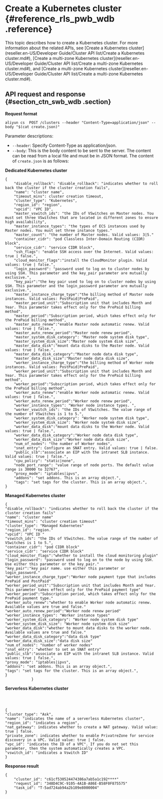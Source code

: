# Create a Kubernetes cluster {#reference_rls_pwb_wdb .reference}

This topic describes how to create a Kubernetes cluster. For more information about the related APIs, see [Create a Kubernetes cluster](reseller.en-US/Developer Guide/Cluster API list/Create a Kubernetes cluster.md#), [Create a multi-zone Kubernetes cluster](reseller.en-US/Developer Guide/Cluster API list/Create a multi-zone Kubernetes cluster.md#), and [Create a multi-zone Kubernetes cluster](reseller.en-US/Developer Guide/Cluster API list/Create a multi-zone Kubernetes cluster.md#).

## API request and response {#section_ctn_swb_wdb .section}

**Request format**

``` {#codeblock_ylm_snm_f5i}
aliyun cs  POST /clusters --header "Content-Type=application/json" --body "$(cat create.json)"
```

Parameter descriptions:

-   `--header`: Specify Content-Type as application/json.
-   `--body`: This is the body content to be sent to the server. The content can be read from a local file and must be in JSON format. The content of `create.json` is as follows:

**Dedicated Kubernetes cluster** 

``` {#codeblock_6aa_is1_98h}
{
    "disable_rollback": "disable_rollback": "indicates whether to roll back the cluster if the cluster creation fails",
    "name": "cluster name",
    "timeout_mins": cluster creation timeout,
    "cluster_type": "Kubernetes",
    "region_id": "region",
    "vpcid": "VPC ID",
    "master_vswitch_ids": "the IDs of VSwitches on Master nodes. You must set three VSwitches that are located in different zones to ensure high availability",
    "master_instance_types": "the types of ECS instances used by Master nodes. You must set three instance types."
    "master_count": "the number of Master nodes. Valid values: 3|5."
    "container_cidr": "pod Classless Inter-Domain Routing (CIDR) block",
    "service_cidr": "service CIDR block",
    "ssh_flags": "enable SSH access over the Internet. Valid values: true | false.",
    "cloud_monitor_flags":"install the CloudMonitor plugin. Valid values: true | false.",
    "login_password": "password used to log on to cluster nodes by using SSH. This parameter and the key_pair parameter are mutually exclusive.",
    "key_pair":"the key pair used to log on to cluster nodes by using SSH. This parameter and the login_password parameter are mutually exclusive.",
    "master_instance_charge_type":"the billing method of Master node instances. Valid values: PostPaid|PrePaid",
    "master_period_unit":"Subscription unit that includes Month and Year. This parameter takes effect only for the PrePaid billing method",
    "master_period":"Subscription period, which takes effect only for the PrePaid billing method",
    "master_auto_renew":"enable Master node automatic renew. Valid values: true | false.",
    "master_auto_renew_period":"Master node renew period",
    "master_system_disk_category": "Master node system disk type",
    "master_system_disk_size":"Master node system disk size",
    "master_data_disk":"mount data disks to the Master node. Valid values: true | false.",
    "master_data_disk_category":"Master node data disk type",
    "master_data_disk_size":"Master node data disk size",
    "worker_instance_charge_type":"the billing method of Worker node instances. Valid values: PostPaid|PrePaid",
    "worker_period_unit":"Subscription unit that includes Month and Year. This parameter takes effect only for the PrePaid billing method",
    "worker_period":"Subscription period, which takes effect only for the PrePaid billing method",
    "worker_auto_renew":"enable Worker node automatic renew. Valid values: true | false.",
    "worker_auto_renew_period":"Worker node renew period",
    "worker_instance_types": "Worker node instance types. ",
    "worker_vswitch_ids": "the IDs of VSwitches. The value range of the number of VSwitches is 1 to 5.",
    "worker_system_disk_category": "Worker node system disk type",
    "worker_system_disk_size": "Worker node system disk size",
    "worker_data_disk":"mount data disks to the Worker node. Valid values: true | false.",
    "worker_data_disk_category":"Worker node data disk type",
    "worker_data_disk_size":"Worker node data disk size",
    "num_of_nodes": "the number of Worker nodes",
    "snat_entry": Configure an SNAT entry. Valid values: true | false.
    "public_slb":"associate an EIP with the intranet SLB instance. Valid values: true | false.",
    "cpu_policy": "static|none",
    "node_port_range": "value range of node ports. The default value range is 30000 to 32767",
    "proxy_mode": "iptables|ipvs",
    "addons": "set addons. This is an array object.", 
    "tags": "set tags for the cluster. This is an array object.",
}
```

**Managed Kubernetes cluster** 

``` {#codeblock_pib_r59_w3p}
{
"disable_rollback": "indicates whether to roll back the cluster if the cluster creation fails"
"name": "cluster name"
"timeout_mins": "cluster creation timeout"
"cluster_type": "Managed Kubernetes"
"region_id": "region."
"vpcid": "VPC ID "    
"vswitch_ids": "the IDs of VSwitches. The value range of the number of VSwitches is 1 to 5.",
"container_cidr": "pod CIDR block"
"service_cidr": "service CIDR block"
"cloud_monitor_flags":"whether to install the cloud monitoring plugin"
"login_password": "password used to log on to the node by using SSH. Use either this parameter or the key_pair."
"key_pair":"key pair name. use either this parameter or login_password."
"worker_instance_charge_type":"Worker node payment type that includes PrePaid and PostPaid"
"worker_period_unit":"Subscription unit that includes Month and Year. This parameter takes effect only for the PrePaid payment type"
"worker_period":"Subscription period, which takes effect only for the PrePaid payment type."
"worker_auto_renew":"whether to enable Worker node automatic renew. Available values are true and false."
"worker_auto_renew_period":"Worker node renew period"
"worker_instance_types": "Worker instance types"
"worker_system_disk_category": "Worker node system disk type"
"worker_system_disk_size": "Worker node system disk size"
"worker_data_disk":"whether to mount data disks to the worker node. Available values are true and false."
"worker_data_disk_category":"data disk type"
"worker_data_disk_size":"data disk size"
"num_of_nodes": "number of worker nodes"
"snat_entry": "whether to set an SNAT entry"
"public_slb":"associate an EIP with the intranet SLB instance. Valid values: true | false.",
"proxy_mode": "iptables|ipvs",
"addons": "set addons. This is an array object.", 
"tags": "set tags for the cluster. This is an array object.",
}
            }
```

**Serverless Kubernetes cluster**

``` {#codeblock_u5p_7ez_1h8}



{
"cluster_type": "Ask", 
"name": "indicates the name of a serverless Kubernetes cluster",
"region_id": "indicates a region",
"nat_gateway": indicates whether to create a NAT gateway. Valid value: true | false.
"private_zone": indicates whether to enable PrivatreZone for service discovery in a VPC. Valid value: true | false.
"vpc_id": "indicates the ID of a VPC". If you do not set this parameter, then the system automatically creates a VPC.
"vswitch_id": "indicates a Vswitch ID"
}
```

**Response result**

``` {#codeblock_zk6_vs2_k5n}
{
    "cluster_id": "c61cf530524474386a7ab5a1c192****"
    "request_id": "348D4C9C-9105-4A1B-A86E-B58F0F875575"
    "task_id": "T-5ad724ab94a2b109e8000004"
}
```

